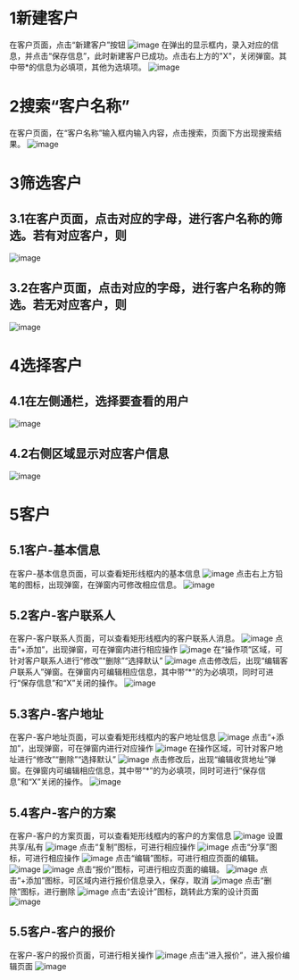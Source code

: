 # 1新建客户
在客户页面，点击“新建客户”按钮
![image](http://cdn.dpjia.com/files/uploads/images/de46dc7f93f46e72087af7c067ee83c6.png)
在弹出的显示框内，录入对应的信息，并点击“保存信息”，此时新建客户已成功。点击右上方的"X"，关闭弹窗。其中带*的信息为必填项，其他为选填项。
![image](http://cdn.dpjia.com/files/uploads/images/970ea9e3674ce9ff880dcb0d15c4313f.png)
# 2搜索“客户名称”
在客户页面，在“客户名称”输入框内输入内容，点击搜索，页面下方出现搜索结果。
![image](http://cdn.dpjia.com/files/uploads/images/40a5105c04982ff63492c2b6fa05007f.png)
# 3筛选客户
## 3.1在客户页面，点击对应的字母，进行客户名称的筛选。若有对应客户，则
![image](http://cdn.dpjia.com/files/uploads/images/ba8f3ce1680bf0e52717f6426e5cda53.png)
## 3.2在客户页面，点击对应的字母，进行客户名称的筛选。若无对应客户，则
![image](http://cdn.dpjia.com/files/uploads/images/56ba208f569d93bebc74336017a4252a.png)
# 4选择客户
## 4.1在左侧通栏，选择要查看的用户
![image](http://cdn.dpjia.com/files/uploads/images/4b9767b7f21ede5686d9dbc99729394d.png)
## 4.2右侧区域显示对应客户信息
![image](http://cdn.dpjia.com/files/uploads/images/9378a7af91b5e571f1d5d4cff7a6be6d.png)
# 5客户
## 5.1客户-基本信息
在客户-基本信息页面，可以查看矩形线框内的基本信息
![image](http://cdn.dpjia.com/files/uploads/images/427a0bb27fbc40eee84a50fa2647ce48.png)
点击右上方铅笔的图标，出现弹窗，在弹窗内可修改相应信息。
![image](http://cdn.dpjia.com/files/uploads/images/936aa11d275dfe740cbbe3285ebc7740.png)
## 5.2客户-客户联系人
在客户-客户联系人页面，可以查看矩形线框内的客户联系人消息。
![image](http://cdn.dpjia.com/files/uploads/images/6c2db49d9b97130c7038e2090b89b124.png)
点击“+添加”，出现弹窗，可在弹窗内进行相应操作
![image](http://cdn.dpjia.com/files/uploads/images/a8b8caa4074aa7ab077bb7a12eade084.png)
在“操作项”区域，可针对客户联系人进行“修改”“删除”“选择默认”
![image](http://cdn.dpjia.com/files/uploads/images/d7563e03d83b4528d7414db922d1e62c.png)
点击修改后，出现“编辑客户联系人”弹窗。在弹窗内可编辑相应信息，其中带“*”的为必填项，同时可进行“保存信息”和“X”关闭的操作。
![image](http://cdn.dpjia.com/files/uploads/images/5a24e9e6dbecc8021c75eca9d165748d.png)
## 5.3客户-客户地址
在客户-客户地址页面，可以查看矩形线框内的客户地址信息
![image](http://cdn.dpjia.com/files/uploads/images/c483252331fcca490d5b80421c283694.png)
点击“+添加”，出现弹窗，可在弹窗内进行对应操作
![image](http://cdn.dpjia.com/files/uploads/images/8299b856f18e829378db65c26e54baa8.png   )
在操作区域，可针对客户地址进行“修改”“删除”“选择默认”
![image](http://cdn.dpjia.com/files/uploads/images/babac0703b620d41f2dc87487fb60bcc.png)
点击修改后，出现“编辑收货地址”弹窗。在弹窗内可编辑相应信息，其中带“*”的为必填项，同时可进行“保存信息”和“X”关闭的操作。
![image](http://cdn.dpjia.com/files/uploads/images/f64676953c81996432b41dddda5a5665.png)
## 5.4客户-客户的方案
在客户-客户的方案页面，可以查看矩形线框内的客户的方案信息
![image](http://cdn.dpjia.com/files/uploads/images/286bba509638fade2e5eae99c27033e4.png)
设置共享/私有
![image](http://cdn.dpjia.com/files/uploads/images/22cc32025fc4a1f58f575f78c4447ffc.png)
点击“复制”图标，可进行相应操作
![image](http://cdn.dpjia.com/files/uploads/images/f4b8f86bcc2070455a6d167619e14997.png)
点击“分享”图标，可进行相应操作
![image](http://cdn.dpjia.com/files/uploads/images/126e04b757b3ceec7c6a65c4ae4b5651.png)
点击“编辑”图标，可进行相应页面的编辑。
![image](http://cdn.dpjia.com/files/uploads/images/d0d93398993e308deef3064a8afc301e.png)
![image](http://cdn.dpjia.com/files/uploads/images/d9b172b02444809aa81d014b5ef90ba8.png)
点击“报价”图标，可进行相应页面的编辑。
![image](http://cdn.dpjia.com/files/uploads/images/6547a260607cb396aca02ce911620ad2.png)
点击“+添加”图标，可区域内进行报价信息录入，保存，取消
![image](http://cdn.dpjia.com/files/uploads/images/7003ebca6c78c82eadfc214c3e387ca2.png)
点击“删除”图标，进行删除
![image](http://cdn.dpjia.com/files/uploads/images/399722c90a41a2deb3f1a3ab37dadceb.png)
点击“去设计”图标，跳转此方案的设计页面
![image](http://cdn.dpjia.com/files/uploads/images/9ef0d9a1eb3fe26a0bd8c465e9689536.png)
## 5.5客户-客户的报价
在客户-客户的报价页面，可进行相关操作
![image](http://cdn.dpjia.com/files/uploads/images/811ab5f401f15bab5f580d75d7ad2f85.png)
点击“进入报价”，进入报价编辑页面
![image](http://cdn.dpjia.com/files/uploads/images/59ed44bf562a095dda4129d6429304c2.png)